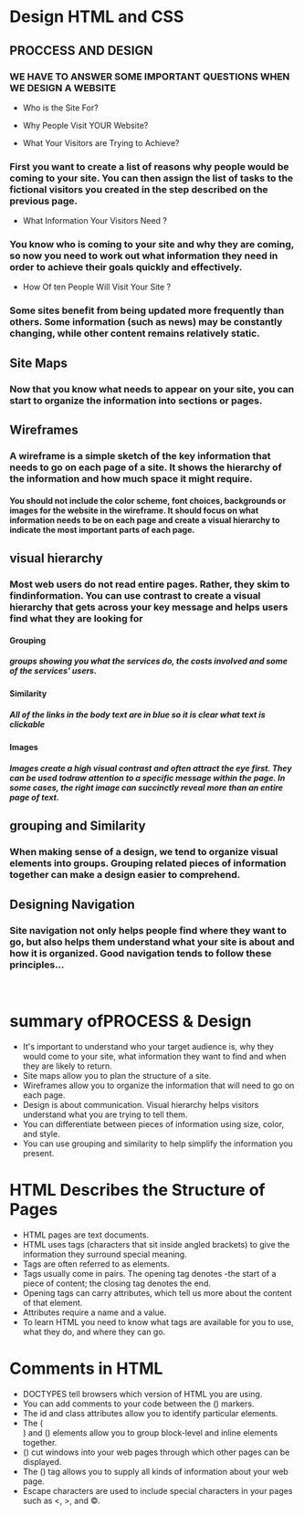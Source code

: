 # Design HTML and CSS

## PROCCESS AND DESIGN

### WE HAVE TO ANSWER SOME IMPORTANT QUESTIONS  WHEN WE DESIGN A WEBSITE 

- Who is the Site For?

- Why People Visit
YOUR Website?

- What Your Visitors are
Trying to Achieve?

### First you want to create a list of reasons why people would be coming to your site. You can then assign the list of tasks to the fictional visitors you created in the step described on the previous page.

- What Information
Your Visitors Need ?

### You know who is coming to your site and why they are coming, so now you need to work out what information they need in order to achieve their goals quickly and effectively.

- How Of ten People Will Visit Your Site ?

 ### Some sites benefit from being updated more frequently than others. Some information (such as news) may be constantly changing, while other content remains relatively static.

 ## Site Maps

 ### Now that you know what needs to appear on your site, you can start to organize the information into sections or pages.

 ## Wireframes

 ### A wireframe is a simple sketch of the key information that needs to go on each page of a site. It shows the hierarchy of the information and how much space it might require.

 ####  You should not include the color scheme, font choices, backgrounds or images for the website in the wireframe. It should focus on what information needs to be on each page and create a visual hierarchy to indicate the most important parts of each page.


## visual hierarchy
### Most web users do not read entire pages. Rather, they skim to findinformation. You can use contrast to create a visual hierarchy that gets across your key message and helps users find what they are looking for

#### Grouping
##### groups showing you what the services do, the costs involved and some of the services' users.

#### Similarity
##### All of the links in the body text are in blue so it is clear what text is clickable

#### Images
##### Images create a high visual contrast and often attract the eye first. They can be used todraw attention to a specific message within the page. In some cases, the right image can succinctly reveal more than an entire page of text.

## grouping and Similarity


### When making sense of a design, we tend to organize visual elements into groups. Grouping related pieces of information together can make a design easier to comprehend.


## Designing Navigation

### Site navigation not only helps people find where they want to go, but also helps them understand what your site is about and how it is organized. Good navigation tends to follow these principles...

 
# summary ofPROCESS & Design
- It's important to understand who your target audience
is, why they would come to your site, what information
they want to find and when they are likely to return.
- Site maps allow you to plan the structure of a site.
-  Wireframes allow you to organize the information that
will need to go on each page.
-  Design is about communication. Visual hierarchy helps
visitors understand what you are trying to tell them.
- You can differentiate between pieces of information
using size, color, and style.
- You can use grouping and similarity to help simplify
the information you present.
 
# HTML Describes the Structure of Pages

- HTML pages are text documents.
- HTML uses tags (characters that sit inside angled
brackets) to give the information they surround special
meaning.
- Tags are often referred to as elements.
- Tags usually come in pairs. The opening tag denotes
-the start of a piece of content; the closing tag denotes
the end.
- Opening tags can carry attributes, which tell us more
about the content of that element.
- Attributes require a name and a value.
- To learn HTML you need to know what tags are
available for you to use, what they do, and where they
can go.

# Comments in HTML

- DOCTYPES tell browsers which version of HTML you
are using.
- You can add comments to your code between the
(<!-- and -->) markers.
- The id and class attributes allow you to identify
particular elements.
- The (<div>) and (<span>) elements allow you to group
block-level and inline elements together.
- (<iframes>) cut windows into your web pages through
which other pages can be displayed.
- The (<meta>) tag allows you to supply all kinds of
information about your web page.
- Escape characters are used to include special
characters in your pages such as <, >, and ©.










